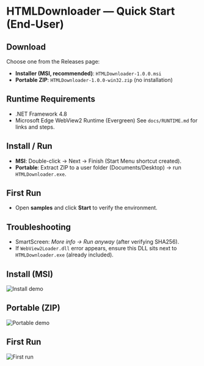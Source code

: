 # HTMLDownloader — Quick Start (End-User)

## Download
Choose one from the Releases page:
- **Installer (MSI, recommended)**: `HTMLDownloader-1.0.0.msi`
- **Portable ZIP**: `HTMLDownloader-1.0.0-win32.zip` (no installation)

## Runtime Requirements
- .NET Framework 4.8
- Microsoft Edge WebView2 Runtime (Evergreen)
See `docs/RUNTIME.md` for links and steps.

## Install / Run
- **MSI**: Double-click → Next → Finish (Start Menu shortcut created).
- **Portable**: Extract ZIP to a user folder (Documents/Desktop) → run `HTMLDownloader.exe`.

## First Run
- Open **samples** and click **Start** to verify the environment.

## Troubleshooting
- SmartScreen: *More info → Run anyway* (after verifying SHA256).
- If `WebView2Loader.dll` error appears, ensure this DLL sits next to `HTMLDownloader.exe` (already included).
## Install (MSI)
![Install demo](img/install.gif)

## Portable (ZIP)
![Portable demo](img/portable.gif)

## First Run
![First run](img/play.gif)
